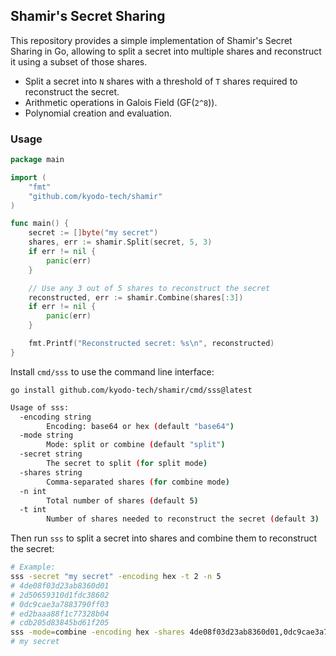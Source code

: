 ## Shamir's Secret Sharing

This repository provides a simple implementation of Shamir's Secret Sharing in Go, allowing to split a secret into multiple shares and reconstruct it using a subset of those shares.

- Split a secret into `N` shares with a threshold of `T` shares required to reconstruct the secret.
- Arithmetic operations in Galois Field (GF(`2^8`)).
- Polynomial creation and evaluation.

### Usage

```go
package main

import (
	"fmt"
	"github.com/kyodo-tech/shamir"
)

func main() {
	secret := []byte("my secret")
	shares, err := shamir.Split(secret, 5, 3)
	if err != nil {
		panic(err)
	}

	// Use any 3 out of 5 shares to reconstruct the secret
	reconstructed, err := shamir.Combine(shares[:3])
	if err != nil {
		panic(err)
	}

	fmt.Printf("Reconstructed secret: %s\n", reconstructed)
}
```

Install `cmd/sss` to use the command line interface:

	go install github.com/kyodo-tech/shamir/cmd/sss@latest

```sh
Usage of sss:
  -encoding string
        Encoding: base64 or hex (default "base64")
  -mode string
        Mode: split or combine (default "split")
  -secret string
        The secret to split (for split mode)
  -shares string
        Comma-separated shares (for combine mode)
  -n int
        Total number of shares (default 5)
  -t int
        Number of shares needed to reconstruct the secret (default 3)
```

Then run `sss` to split a secret into shares and combine them to reconstruct the secret:

```sh
# Example:
sss -secret "my secret" -encoding hex -t 2 -n 5
# 4de08f03d23ab8360d01
# 2d50659310d1fdc38602
# 0dc9cae3a7883790ff03
# ed2baaa88f1c77328b04
# cdb205d83845bd61f205
sss -mode=combine -encoding hex -shares 4de08f03d23ab8360d01,0dc9cae3a7883790ff03
# my secret
```
